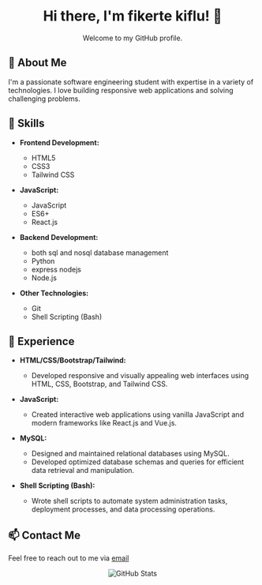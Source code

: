 <div align="center">
  <h1>Hi there, I'm fikerte kiflu! 👋</h1>
  <p>Welcome to my GitHub profile.</p>
</div>

## 🚀 About Me

I'm a passionate software engineering student with expertise in a variety of technologies. I love building responsive web applications and solving challenging problems.

## 🔧 Skills

- **Frontend Development:**
  - HTML5
  - CSS3
  - Tailwind CSS

- **JavaScript:**
  - JavaScript
  - ES6+
  - React.js
  
  

- **Backend Development:**
  - both sql and nosql database management 
  - Python
  - express nodejs
  - Node.js

- **Other Technologies:**
  - Git
  - Shell Scripting (Bash)

## 💼 Experience

- **HTML/CSS/Bootstrap/Tailwind:**
  - Developed responsive and visually appealing web interfaces using HTML, CSS, Bootstrap, and Tailwind CSS.

- **JavaScript:**
  - Created interactive web applications using vanilla JavaScript and modern frameworks like React.js and Vue.js.

- **MySQL:**
  - Designed and maintained relational databases using MySQL.
  - Developed optimized database schemas and queries for efficient data retrieval and manipulation.


- **Shell Scripting (Bash):**
  - Wrote shell scripts to automate system administration tasks, deployment processes, and data processing operations.



## 📫 Contact Me

Feel free to reach out to me via [email](mailto:casssiopfiker@gmail.com)
<div align="center">
  <img src="https://github-readme-stats.vercel.app/api?username=fikertekiflu&show_icons=true&theme=dark" alt="GitHub Stats">
</div>

